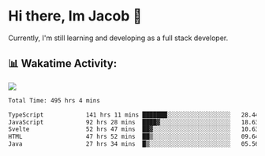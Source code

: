 # Hi there, Im Jacob 👋
Currently, I'm still learning and developing as a full stack developer.

## 📊 Wakatime Activity:

![](https://wakatime.com/share/@bfeff6fe-7f39-433c-bc17-53e716b9a274/c1084c79-5b1a-4658-a9e1-8a8ffabbc873.svg)

<!--START_SECTION:waka-->

```txt
Total Time: 495 hrs 4 mins

TypeScript            141 hrs 11 mins ███████░░░░░░░░░░░░░░░░░░   28.44 %
JavaScript            92 hrs 28 mins  ████▓░░░░░░░░░░░░░░░░░░░░   18.63 %
Svelte                52 hrs 47 mins  ██▓░░░░░░░░░░░░░░░░░░░░░░   10.63 %
HTML                  47 hrs 52 mins  ██▒░░░░░░░░░░░░░░░░░░░░░░   09.64 %
Java                  27 hrs 34 mins  █▒░░░░░░░░░░░░░░░░░░░░░░░   05.56 %
```

<!--END_SECTION:waka-->
